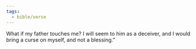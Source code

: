 ```yaml
---
tags:
  - bible/verse
---
```

What if my father touches me? I will seem to him as a deceiver, and I would bring a curse on myself, and not a blessing.”